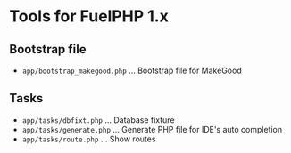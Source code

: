 # Tools for FuelPHP 1.x

## Bootstrap file

* `app/bootstrap_makegood.php` ... Bootstrap file for MakeGood

## Tasks

* `app/tasks/dbfixt.php` ... Database fixture
* `app/tasks/generate.php` ... Generate PHP file for IDE's auto completion
* `app/tasks/route.php` ... Show routes
